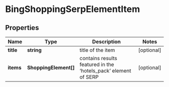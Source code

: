 # BingShoppingSerpElementItem

## Properties

| Name | Type | Description | Notes |
|------------ | ------------- | ------------- | -------------|
**title** | **string** | title of the item |[optional]|
**items** | **ShoppingElement[]** | contains results featured in the ‘hotels_pack’ element of SERP |[optional]|